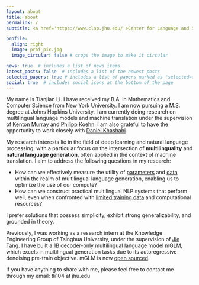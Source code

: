 ```yaml
---
layout: about
title: about
permalink: /
subtitle: <a href='https://www.clsp.jhu.edu/'>Center for Language and Speech Processing</a>,  <a href='https://www.jhu.edu/'>Johns Hopkins University</a>

profile:
  align: right
  image: prof_pic.jpg
  image_circular: false # crops the image to make it circular

news: true  # includes a list of news items
latest_posts: false  # includes a list of the newest posts
selected_papers: true # includes a list of papers marked as "selected={true}"
social: true  # includes social icons at the bottom of the page
---
```


My name is Tianjian Li. I have received my B.A. in Mathematics and Computer Science from New York University. I am now pursuing a M.S. degree at Johns Hopkins University. I am currently doing research on multilingual language models and machine translation under the supervision of [Kenton Murray](https://kentonmurray.com/) and [Philipp Koehn](https://www.cs.jhu.edu/~phi/). I am also grateful to have the opportunity to work closely with [Daniel Khashabi](https://danielkhashabi.com/).

My research interests lie in the field of deep learning and natural language processing, with a particular focus on the intersection of **multilinguality** and **natural language generation**, often applied in the context of machine translation. I aim to address the following questions in my research:

- How can we effectively measure the utility of [parameters](https://tianjianl.github.io/assets/Weighted_Freezing_preprint.pdf) and [data](https://arxiv.org/abs/2310.00840) within the realm of multilingual language generation, enabling us to optimize the use of our compute? 
- How can we construct practical multilingual NLP systems that perform well, even when confronted with [limited training data](https://arxiv.org/abs/2305.17325) and computational resources? 

I prefer solutions that possess simplicity, exhibit strong generalizability, and grounded in theory.

Previously, I was working as a research intern at the Knowledge Engineering Group of Tsinghua University, under the supervision of [Jie Tang](http://keg.cs.tsinghua.edu.cn/jietang/). I have built a 1B decoder-only multilingual language model mGLM, which excels in multilingual generation tasks due to its autoregressive denoising pre-train objective. mGLM is now [open sourced](https://github.com/THUDM/Multilingual-GLM).

If you have anything to share with me, please feel free to contact me through my email: tli104 at jhu.edu

